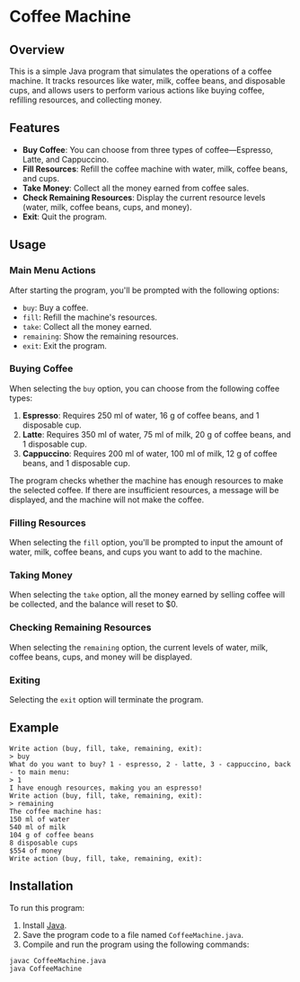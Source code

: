 
# Coffee Machine

## Overview

This is a simple Java program that simulates the operations of a coffee machine. It tracks resources like water, milk, coffee beans, and disposable cups, and allows users to perform various actions like buying coffee, refilling resources, and collecting money.

## Features

- **Buy Coffee**: You can choose from three types of coffee—Espresso, Latte, and Cappuccino.
- **Fill Resources**: Refill the coffee machine with water, milk, coffee beans, and cups.
- **Take Money**: Collect all the money earned from coffee sales.
- **Check Remaining Resources**: Display the current resource levels (water, milk, coffee beans, cups, and money).
- **Exit**: Quit the program.

## Usage

### Main Menu Actions

After starting the program, you'll be prompted with the following options:

- `buy`: Buy a coffee.
- `fill`: Refill the machine's resources.
- `take`: Collect all the money earned.
- `remaining`: Show the remaining resources.
- `exit`: Exit the program.

### Buying Coffee

When selecting the `buy` option, you can choose from the following coffee types:

1. **Espresso**: Requires 250 ml of water, 16 g of coffee beans, and 1 disposable cup.
2. **Latte**: Requires 350 ml of water, 75 ml of milk, 20 g of coffee beans, and 1 disposable cup.
3. **Cappuccino**: Requires 200 ml of water, 100 ml of milk, 12 g of coffee beans, and 1 disposable cup.

The program checks whether the machine has enough resources to make the selected coffee. If there are insufficient resources, a message will be displayed, and the machine will not make the coffee.

### Filling Resources

When selecting the `fill` option, you'll be prompted to input the amount of water, milk, coffee beans, and cups you want to add to the machine.

### Taking Money

When selecting the `take` option, all the money earned by selling coffee will be collected, and the balance will reset to $0.

### Checking Remaining Resources

When selecting the `remaining` option, the current levels of water, milk, coffee beans, cups, and money will be displayed.

### Exiting

Selecting the `exit` option will terminate the program.

## Example

```
Write action (buy, fill, take, remaining, exit):
> buy
What do you want to buy? 1 - espresso, 2 - latte, 3 - cappuccino, back - to main menu:
> 1
I have enough resources, making you an espresso!
Write action (buy, fill, take, remaining, exit):
> remaining
The coffee machine has:
150 ml of water
540 ml of milk
104 g of coffee beans
8 disposable cups
$554 of money
Write action (buy, fill, take, remaining, exit):
```

## Installation

To run this program:

1. Install [Java](https://www.java.com/en/download/).
2. Save the program code to a file named `CoffeeMachine.java`.
3. Compile and run the program using the following commands:

```bash
javac CoffeeMachine.java
java CoffeeMachine
```


